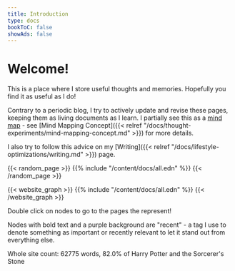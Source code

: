 ```yaml
---
title: Introduction
type: docs
bookToC: false
showAds: false
---
```


# Welcome!

This is a place where I store useful thoughts and memories.  Hopefully you find
it as useful as I do!

Contrary to a periodic blog, I try to actively update and revise these pages,
keeping them as living documents as I learn. I partially see this as a [mind
map](https://en.wikipedia.org/wiki/Mind_map) - see [Mind Mapping Concept]({{< relref
"/docs/thought-experiments/mind-mapping-concept.md" >}}) for more details. 

I also try to follow this advice on my [Writing]({{< relref
"/docs/lifestyle-optimizations/writing.md" >}}) page.

{{< random_page >}}
{{% include "/content/docs/all.edn" %}}
{{< /random_page >}}

{{< website_graph >}}
{{% include "/content/docs/all.edn" %}}
{{< /website_graph >}}

Double click on nodes to go to the pages the represent!

Nodes with bold text and a purple background are "recent" - a tag I use to
denote something as important or recently relevant to let it stand out from
everything else.

Whole site count: 62775 words, 82.0% of Harry Potter and the Sorcerer's Stone